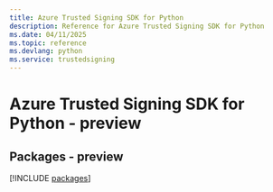 ```yaml
---
title: Azure Trusted Signing SDK for Python
description: Reference for Azure Trusted Signing SDK for Python
ms.date: 04/11/2025
ms.topic: reference
ms.devlang: python
ms.service: trustedsigning
---
```

# Azure Trusted Signing SDK for Python - preview
## Packages - preview
[!INCLUDE [packages](trusted-signing-index.md)]